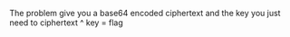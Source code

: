 The problem give you a base64 encoded ciphertext and the key
you just need to ciphertext ^ key = flag